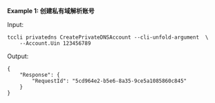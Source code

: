 **Example 1: 创建私有域解析账号**



Input: 

```
tccli privatedns CreatePrivateDNSAccount --cli-unfold-argument  \
    --Account.Uin 123456789
```

Output: 
```
{
    "Response": {
        "RequestId": "5cd964e2-b5e6-8a35-9ce5a1085860c845"
    }
}
```

